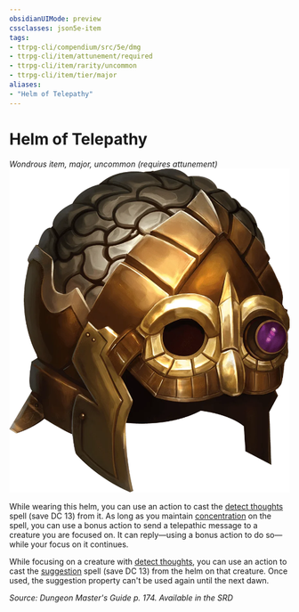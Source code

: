 ```yaml
---
obsidianUIMode: preview
cssclasses: json5e-item
tags:
- ttrpg-cli/compendium/src/5e/dmg
- ttrpg-cli/item/attunement/required
- ttrpg-cli/item/rarity/uncommon
- ttrpg-cli/item/tier/major
aliases: 
- "Helm of Telepathy"
---
```

# Helm of Telepathy
*Wondrous item, major, uncommon (requires attunement)*  
![](/CLI/items/img/helm-of-telepathy.webp#right)


While wearing this helm, you can use an action to cast the [detect thoughts](/CLI/spells/detect-thoughts.md) spell (save DC 13) from it. As long as you maintain [concentration](/CLI/conditions.md#Concentration) on the spell, you can use a bonus action to send a telepathic message to a creature you are focused on. It can reply—using a bonus action to do so—while your focus on it continues.

While focusing on a creature with [detect thoughts](/CLI/spells/detect-thoughts.md), you can use an action to cast the [suggestion](/CLI/spells/suggestion.md) spell (save DC 13) from the helm on that creature. Once used, the suggestion property can't be used again until the next dawn.

*Source: Dungeon Master's Guide p. 174. Available in the <span title='Systems Reference Document (5.1)'>SRD</span>*